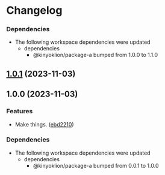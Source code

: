 # Changelog

### Dependencies

* The following workspace dependencies were updated
  * dependencies
    * @kinyoklion/package-a bumped from 1.0.0 to 1.1.0

## [1.0.1](https://github.com/kinyoklion/release-please-monorepo-tests/compare/package-b-v1.0.0...package-b-v1.0.1) (2023-11-03)

## 1.0.0 (2023-11-03)


### Features

* Make things. ([ebd2210](https://github.com/kinyoklion/release-please-monorepo-tests/commit/ebd2210b8093e0c929bd5ec65b3ccc45f8370902))


### Dependencies

* The following workspace dependencies were updated
  * dependencies
    * @kinyoklion/package-a bumped from 0.0.1 to 1.0.0
